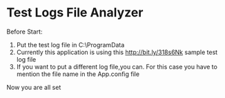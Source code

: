 # Test Logs File Analyzer
Before Start:
 1. Put the test log file in C:\ProgramData
 2. Currently this application is using this http://bit.ly/318s6Nk sample test log file
 3. If you want to put a different log file,you can. For this case you have to mention the file name in the App.config file

Now you are all set
